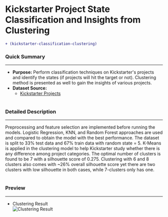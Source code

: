 # Kickstarter Project State Classification and Insights from Clustering
````diff 
+ (kickstarter-classification-clustering)
````
### Quick Summary
***
- **Purpose:** Perform classification techniques on Kickstarter's projects and identify the states (if projects will hit the target or not). Clustering method is presented as well to gain the insights of various projects.
- **Dataset Source:**
  - [Kickstarter Projects](https://www.kaggle.com/datasets/kemical/kickstarter-projects)
<br><br>

### Detailed Description
***
Preprocessing and feature selection are implemented before running the models. Logistic Regression, KNN, and Random Forest approaches are used and compared to obtain the model with the best performance. The dataset is split to 33% test data and 67% train data with random state = 5. K-Means is applied in the clustering model to help Kickstarter study whether there is any difference among project categories. The optimal number of clusters is found to be 7 with a silhouette score of 0.275. Clustering with 6 and 8 clusters also comes with ~26% overall silhouette score yet there are two clusters with low silhouette in both cases, while 7-clusters only has one.
<br><br>

### Preview
***
- Clustering Result<br>
![Clustering Result](https://user-images.githubusercontent.com/111717563/217730853-26f55686-2a5a-4d70-a8c2-81a2fffb7da5.png)
